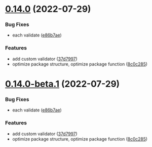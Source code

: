 # [0.14.0](https://github.com/vodyani/validator/compare/v0.13.0...v0.14.0) (2022-07-29)


### Bug Fixes

* each validate ([e86b7ae](https://github.com/vodyani/validator/commit/e86b7aeae6a4f9b1fe0439340a32937497f568f0))


### Features

* add custom validator ([37d7997](https://github.com/vodyani/validator/commit/37d799744ed622a8b38236fdc2e0921625a88cdb))
* optimize package structure, optimize package function ([8c0c285](https://github.com/vodyani/validator/commit/8c0c28557fdafda461ce83142893694e20665140))

# [0.14.0-beta.1](https://github.com/vodyani/validator/compare/v0.13.0...v0.14.0-beta.1) (2022-07-29)


### Bug Fixes

* each validate ([e86b7ae](https://github.com/vodyani/validator/commit/e86b7aeae6a4f9b1fe0439340a32937497f568f0))


### Features

* add custom validator ([37d7997](https://github.com/vodyani/validator/commit/37d799744ed622a8b38236fdc2e0921625a88cdb))
* optimize package structure, optimize package function ([8c0c285](https://github.com/vodyani/validator/commit/8c0c28557fdafda461ce83142893694e20665140))

